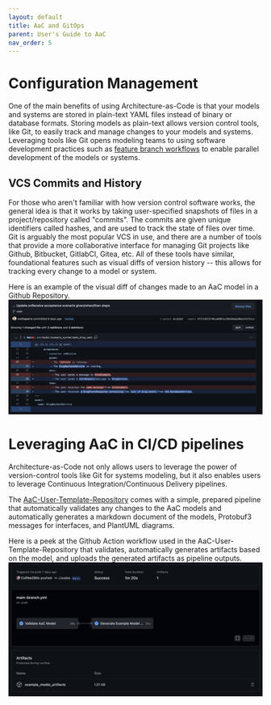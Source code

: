 ```yaml
---
layout: default
title: AaC and GitOps
parent: User's Guide to AaC
nav_order: 5
---
```


# Configuration Management
One of the main benefits of using Architecture-as-Code is that your models and systems are stored in plain-text YAML files instead of binary or database formats. Storing models as plain-text allows version control tools, like Git, to easily track and manage changes to your models and systems. Leveraging tools like Git opens modeling teams to using software development practices such as [feature branch workflows](https://www.atlassian.com/git/tutorials/comparing-workflows/feature-branch-workflow) to enable parallel development of the models or systems.

## VCS Commits and History
For those who aren't familiar with how version control software works, the general idea is that it works by taking user-specified snapshots of files in a project/repository called "commits". The commits are given unique identifiers called hashes, and are used to track the state of files over time. Git is arguably the most popular VCS in use, and there are a number of tools that provide a more collaborative interface for managing Git projects like Github, Bitbucket, GitlabCI, Gitea, etc. All of these tools have similar, foundational features such as visual diffs of version history -- this allows for tracking every change to a model or system.

Here is an example of the visual diff of changes made to an AaC model in a Github Repository.
![github commit visual diff](../../images/github/github_commit_changes.png)

# Leveraging AaC in CI/CD pipelines
Architecture-as-Code not only allows users to leverage the power of version-control tools like Git for systems modeling, but it also enables users to leverage Continuous Integration/Continuous Delivery pipelines.

The [AaC-User-Template-Repository](https://github.com/Coffee2Bits/AaC-User-Template-Repository/actions/runs/2380729241) comes with a simple, prepared pipeline that automatically validates any changes to the AaC models and automatically generates a markdown document of the models, Protobuf3 messages for interfaces, and PlantUML diagrams.

Here is a peek at the Github Action workflow used in the AaC-User-Template-Repository that validates, automatically generates artifacts based on the model, and uploads the generated artifacts as pipeline outputs.
![AaC-User-Template-Repository pipeline](../../images/github/template_repo_actions_pipeline.png)
